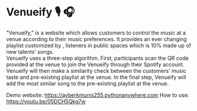 # Venueify :studio_microphone: :headphones:
"Venueify," is a website which allows customers to control the music at a venue according to their music preferences.
It provides an ever changing playlist customized by , listeners in public spaces which is 10% made up of new talents’ songs.  
Venueify uses a three-step algorithm. First, participants scan the QR code provided at the venue to join the Venueify through their Spotify account.
Venueify will then make a similarity check between the customers’ 
music taste and pre-existing playlist at the venue. In the final step, Venueify will add the most similar song to the pre-existing playlist at the venue. 

Demo website: https://ayberkmunis255.pythonanywhere.com
How to use: https://youtu.be/05DCH5Qkg7w
